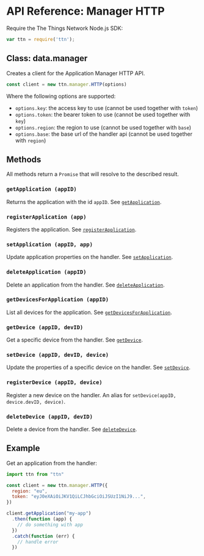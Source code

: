 # API Reference: Manager HTTP

Require the The Things Network Node.js SDK:

```js
var ttn = require('ttn');
```

## Class: data.manager

Creates a client for the Application Manager HTTP API.

```js
const client = new ttn.manager.HTTP(options)
```

Where the following options are supported:

- `options.key`: the access key to use (cannot be used together with `token`)
- `options.token`: the bearer token to use (cannot be used together with
  `key`)
- `options.region`: the region to use (cannot be used together with `base`)
- `options.base`: the base url of the handler api (cannot be used together with
  `region`)

## Methods
All methods return a `Promise` that will resolve to the described result.

### `getApplication (appID)`
Returns the application with the id `appID`.
See [`getApplication`](https://www.thethingsnetwork.org/docs/applications/manager/api.html#getapplication).

### `registerApplication (app)`
Registers the application.
See [`registerApplication`](https://www.thethingsnetwork.org/docs/applications/manager/api.html#registerapplication).

### `setApplication (appID, app)`
Update application properties on the handler.
See [`setApplication`](https://www.thethingsnetwork.org/docs/applications/manager/api.html#setapplication).

### `deleteApplication (appID)`
Delete an application from the handler.
See [`deleteApplication`](https://www.thethingsnetwork.org/docs/applications/manager/api.html#deleteapplication).

### `getDevicesForApplication (appID)`
List all devices for the application.
See [`getDevicesForApplication`](https://www.thethingsnetwork.org/docs/applications/manager/api.html#getdevicesforapplication).

### `getDevice (appID, devID)`
Get a specific device from the handler.
See [`getDevice`](https://www.thethingsnetwork.org/docs/applications/manager/api.html#getdevice).

### `setDevice (appID, devID, device)`
Update the properties of a specific device on the handler.
See [`setDevice`](https://www.thethingsnetwork.org/docs/applications/manager/api.html#setdevice).

### `registerDevice (appID, device)`
Register a new device on the handler.
An alias for `setDevice(appID, device.devID, device)`.

### `deleteDevice (appID, devID)`
Delete a device from the handler.
See [`deleteDevice`](https://www.thethingsnetwork.org/docs/applications/manager/api.html#deletedevice).

## Example

Get an application from the handler:

```js
import ttn from "ttn"

const client = new ttn.manager.HTTP({
  region: "eu",
  token: "eyJ0eXAiOiJKV1QiLCJhbGciOiJSUzI1NiJ9...",
})

client.getApplication("my-app")
  .then(function (app) {
    // do something with app
  })
  .catch(function (err) {
    // handle error
  })
```
